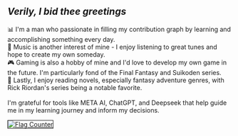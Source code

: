 ## <i>Verily, I bid thee greetings</i>
📊 I'm a man who passionate in filling my contribution graph by learning and accomplishing something every day. </br>
🎼 <a href="https://open.spotify.com/user/31eqh4vfut5zrnd5hhl2do2vma4e?si=r48sFhJ3QOGQc-CVW-R9WQ&fbclid=PAZXh0bgNhZW0CMTEAAaZvrXqiSmg1-goAvy7zLxFiAVecsHxexwiNaPHwyy3NmD9r73W0pT6DI04_aem_waQ6i9zIupp1zK_Z1xD8-w&nd=1&dlsi=4ddaa1f9208549c6" style="text-decoration: none;">Music</a> is another interest of mine - I enjoy listening to great tunes and hope to create my own someday. </br>
🎮 <a href="https://steamcommunity.com/profiles/76561199002808105/" style="text-decoration: none;">Gaming</a> is also a hobby of mine and I'd love to develop my own game in the future. I'm particularly fond of the Final Fantasy and Suikoden series. </br>
📔 Lastly, I enjoy reading novels, especially fantasy adventure genres, with Rick Riordan's series being a notable favorite.</br>
</br>
I'm grateful for tools like META AI, ChatGPT, and Deepseek that help guide me in my learning journey and inform my decisions.

<a href="https://info.flagcounter.com/D7KQ"><img src="https://s01.flagcounter.com/count/D7KQ/bg_000000/txt_FFFFFF/border_F0F0F0/columns_3/maxflags_18/viewers_0/labels_0/pageviews_0/flags_0/percent_0/" alt="Flag Counter" border="1"></a>
  <!--
**sampm092/sampm092** is a ✨ _special_ ✨ repository because its `README.md` (this file) appears on your GitHub profile.

Here are some ideas to get you started:

- 🔭 I’m currently working on ...
- 🌱 I’m currently learning ...
- 👯 I’m looking to collaborate on ...
- 🤔 I’m looking for help with ...
- 💬 Ask me about ...
- 📫 How to reach me: ...
- 😄 Pronouns: ...
- ⚡ Fun fact: ...
-->
